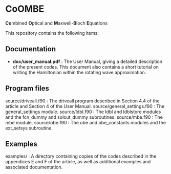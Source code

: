 # CoOMBE
**Co**mbined **O**ptical and **M**axwell-**B**loch **E**quations

This repository contains the following items:

## Documentation

- **doc/user_manual.pdf** : The User Manual, giving a detailed description
                  of the present codes. This document also contains
                  a short tutorial on writing the Hamiltonian within
                  the rotating wave approximation. 

## Program files 

source/driveall.f90         : The driveall program described in Section 4.4 of
                       the article and Section 4 of the User Manual.
source/general_settings.f90 : The general_settings module.
source/ldbl.f90             : The ldbl and ldblstore modules and the fcn_dummy and
                       solout_dummy subroutines.
source/mbe.f90              : The mbe module.
source/obe.f90              : The obe and obe_constants modules and the ext_setsys
                       subroutine.


## Examples

examples/ : A directory containing copies of the codes described in the
           appendices E and F of the article, as well as additional examples and associated documentation.
